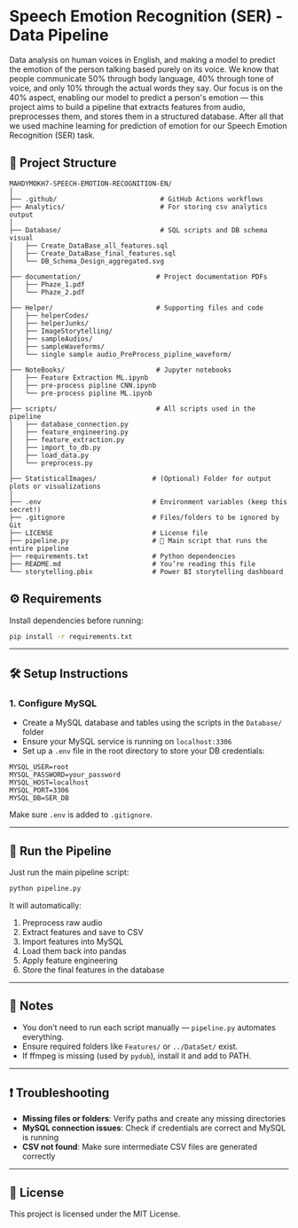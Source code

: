 # Speech Emotion Recognition (SER) - Data Pipeline

Data analysis on human voices in English, and making a model to predict the emotion of the person talking based purely on its voice. We know that people communicate 50% through body language, 40% through tone of voice, and only 10% through the actual words they say. Our focus is on the 40% aspect, enabling our model to predict a person's emotion — this project aims to build a pipeline that extracts features from audio, preprocesses them, and stores them in a structured database. After all that we used machine learning for prediction of emotion for our Speech Emotion Recognition (SER) task.

## 📁 Project Structure

```
MAHDYMOKH7-SPEECH-EMOTION-RECOGNITION-EN/
│
├── .github/                          # GitHub Actions workflows
├── Analytics/                        # For storing csv analytics output
│
├── Database/                         # SQL scripts and DB schema visual
│   ├── Create_DataBase_all_features.sql
│   ├── Create_DataBase_final_features.sql
│   └── DB_Schema_Design_aggregated.svg
│
├── documentation/                   # Project documentation PDFs
│   ├── Phaze_1.pdf
│   └── Phaze_2.pdf
│
├── Helper/                          # Supporting files and code
│   ├── helperCodes/
│   ├── helperJunks/
│   ├── ImageStorytelling/
│   ├── sampleAudios/
│   ├── sampleWaveforms/
│   └── single sample audio_PreProcess_pipline_waveform/
│
├── NoteBooks/                       # Jupyter notebooks
│   ├── Feature Extraction ML.ipynb
│   ├── pre-process pipline CNN.ipynb
│   └── pre-process pipline ML.ipynb
│
├── scripts/                         # All scripts used in the pipeline
│   ├── database_connection.py
│   ├── feature_engineering.py
│   ├── feature_extraction.py
│   ├── import_to_db.py
│   ├── load_data.py
│   └── preprocess.py
│
├── StatisticalImages/              # (Optional) Folder for output plots or visualizations
│
├── .env                            # Environment variables (keep this secret!)
├── .gitignore                      # Files/folders to be ignored by Git
├── LICENSE                         # License file
├── pipeline.py                     # 🔁 Main script that runs the entire pipeline
├── requirements.txt                # Python dependencies
├── README.md                       # You’re reading this file
└── storytelling.pbix               # Power BI storytelling dashboard
```

## ⚙️ Requirements

Install dependencies before running:

```bash
pip install -r requirements.txt
```

---

## 🛠️ Setup Instructions

### 1. Configure MySQL

- Create a MySQL database and tables using the scripts in the `Database/` folder
- Ensure your MySQL service is running on `localhost:3306`
- Set up a `.env` file in the root directory to store your DB credentials:

```
MYSQL_USER=root
MYSQL_PASSWORD=your_password
MYSQL_HOST=localhost
MYSQL_PORT=3306
MYSQL_DB=SER_DB
```

Make sure `.env` is added to `.gitignore`.

---

## 🚀 Run the Pipeline

Just run the main pipeline script:

```bash
python pipeline.py
```

It will automatically:
1. Preprocess raw audio
2. Extract features and save to CSV
3. Import features into MySQL
4. Load them back into pandas
5. Apply feature engineering
6. Store the final features in the database

---

## 📌 Notes

- You don’t need to run each script manually — `pipeline.py` automates everything.
- Ensure required folders like `Features/` or `../DataSet/` exist.
- If ffmpeg is missing (used by `pydub`), install it and add to PATH.

---

## ❗ Troubleshooting

- **Missing files or folders**: Verify paths and create any missing directories
- **MySQL connection issues**: Check if credentials are correct and MySQL is running
- **CSV not found**: Make sure intermediate CSV files are generated correctly

---

## 📜 License

This project is licensed under the MIT License.
